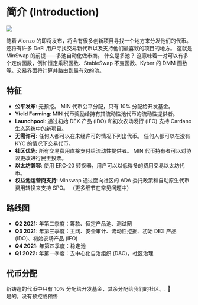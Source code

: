 # 简介 (Introduction)

![](.gitbook/assets/minswap\_promo\_twitter.jpg)

随着 Alonzo 的即将发布，将会有很多创新项目寻找一个地方来分发他们的代币。 还将有许多 DeFi 用户寻找交易新代币以及支持他们最喜欢的项目的地方。 这就是 MinSwap 的前提——多池自动化做市商。 什么是多池？ 这意味着一对可以有多个定价函数，例如恒定乘积函数、StableSwap 不变函数、Kyber 的 DMM 函数等。交易界面将计算并路由到最有效的池。

## 特征

* **公平发布**: 无预挖。 MIN 代币公平分配，只有 10% 分配给开发基金。 &#x20;
* **Yield Farming**: MIN 代币奖励给持有其流动性池代币的流动性提供者。&#x20;
* **Launchpool**: 通过初始 DEX 产品 (IDO) 和初次农场发行 (IFO) 支持 Cardano 生态系统中的新项目。&#x20;
* **无需许可:** 任何人都可以在未经许可的情况下列出代币。 任何人都可以在没有 KYC 的情况下交易代币。
* **社区优先:** 所有交易费用直接支付给流动性提供者。 MIN 代币持有者可以对协议更改进行民主投票。 &#x20;
* **以太坊兼容**: 使用 ERC-20 转换器，用户可以以低得多的费用交易以太坊代币。
* **权益池运营商支持**: Minswap 通过面向社区的 ADA 委托政策和自动原生代币费用转换来支持 SPO。 （更多细节在常见问题中）

## 路线图

* **Q2 2021:** 年第二季度：筹款、恒定产品池、测试网&#x20;
* **Q3 2021:** 年第三季度：主网、安全审计、流动性挖掘、初始 DEX 产品 (IDO)、初始农场产品 (IFO) &#x20;
* **Q4 2021:** 年第四季度：稳定池 &#x20;
* **Q1 2022:** 年第一季度：去中心化自治组织 (DAO)，社区治理

## 代币分配

新铸造的代币中只有 10% 分配给开发基金，其余分配给我们的社区。. 🤗\
是的，没有预挖或预售

